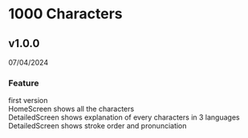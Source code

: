 # 1000 Characters

## v1.0.0<br>
07/04/2024<br>
### Feature<br>
first version<br>
HomeScreen shows all the characters<br>
DetailedScreen shows explanation of every characters in 3 languages<br>
DetailedScreen shows stroke order and pronunciation<br>
